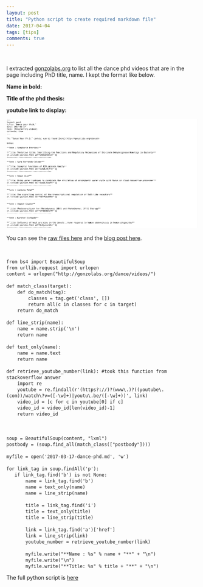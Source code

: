 ```yaml
---
layout: post
title: "Python script to create required markdown file"
date: 2017-04-04
tags: [tips]
comments: true
---
```


&nbsp;

I extracted [gonzolabs.org](http://gonzolabs.org/dance/videos/) to list all the dance phd videos that are in the page including PhD title, name. I kept the format like below.


**Name in bold:**

**Title of the phd thesis:**

**youtube link to display:**


<img src="/images/raw-files.png?raw=true" style="width: 1500px;"/>


You can see the [raw files here](https://raw.githubusercontent.com/Amrithasuresh/kimchitalk.github.io/master/_posts/2017-03-17-biggest-science-dance-battle-winners.md) and the [blog post here](http://kimchitalk.info/2017/03/17/biggest-science-dance-battle-winners/).

&nbsp;

    from bs4 import BeautifulSoup
    from urllib.request import urlopen
    content = urlopen("http://gonzolabs.org/dance/videos/")

    def match_class(target):
        def do_match(tag):
            classes = tag.get('class', [])
            return all(c in classes for c in target)
        return do_match

    def line_strip(name):
        name = name.strip('\n')
        return name

    def text_only(name):
        name = name.text
        return name

    def retrieve_youtube_number(link): #took this function from stackoverflow answer
        import re
        youtube = re.findall(r'(https?://)?(www\.)?((youtube\.(com))/watch\?v=([-\w]+)|youtu\.be/([-\w]+))', link)
        video_id = [c for c in youtube[0] if c]
        video_id = video_id[len(video_id)-1]
        return video_id

        

    soup = BeautifulSoup(content, "lxml")
    postbody = (soup.find_all(match_class(["postbody"])))

    myfile = open('2017-03-17-dance-phd.md', 'w')

    for link_tag in soup.findAll('p'):
       if link_tag.find('b') is not None:
           name = link_tag.find('b')
           name = text_only(name)
           name = line_strip(name)
           
           title = link_tag.find('i')
           title = text_only(title)
           title = line_strip(title)
           
           link = link_tag.find('a')['href']
           link = line_strip(link) 
           youtube_number = retrieve_youtube_number(link)
          
           myfile.write("**Name : %s" % name + "**" + "\n")
           myfile.write("\n")
           myfile.write("**Title: %s" % title + "**" + "\n")

 The full python script is [here](https://github.com/Amrithasuresh/Useful_Scripts/blob/master/dance.py)


